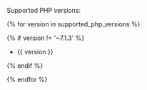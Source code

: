 Supported PHP versions:

{% for version in supported_php_versions %}

{% if version != '~7.1.3' %}

*  {{ version }}

{% endif %}

{% endfor %}
